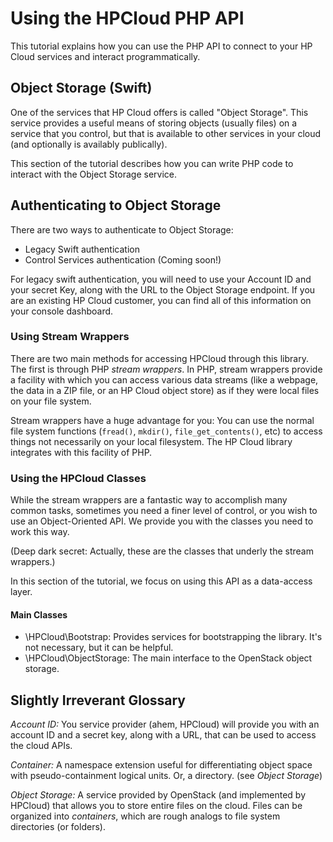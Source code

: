 # Using the HPCloud PHP API

This tutorial explains how you can use the PHP API to connect to your HP
Cloud services and interact programmatically.

## Object Storage (Swift)

One of the services that HP Cloud offers is called "Object Storage".
This service provides a useful means of storing objects (usually files)
on a service that you control, but that is available to other services
in your cloud (and optionally is availably publically).

This section of the tutorial describes how you can write PHP code to
interact with the Object Storage service.

## Authenticating to Object Storage

There are two ways to authenticate to Object Storage:

- Legacy Swift authentication
- Control Services authentication (Coming soon!)

For legacy swift authentication, you will need to use your Account ID
and your secret Key, along with the URL to the Object Storage endpoint.
If you are an existing HP Cloud customer, you can find all of this
information on your console dashboard.

### Using Stream Wrappers

There are two main methods for accessing HPCloud through this library.
The first is through PHP *stream wrappers*. In PHP, stream wrappers
provide a facility with which you can access various data streams (like
a webpage, the data in a ZIP file, or an HP Cloud object store) as if
they were local files on your file system.

Stream wrappers have a huge advantage for you: You can use the normal
file system functions (`fread()`, `mkdir()`, `file_get_contents()`, etc)
to access things not necessarily on your local filesystem. The HP Cloud
library integrates with this facility of PHP.


### Using the HPCloud Classes

While the stream wrappers are a fantastic way to accomplish many common
tasks, sometimes you need a finer level of control, or you wish to use
an Object-Oriented API. We provide you with the classes you need to work
this way.

(Deep dark secret: Actually, these are the classes that underly the
stream wrappers.)

In this section of the tutorial, we focus on using this API as a
data-access layer.

#### Main Classes

- \HPCloud\Bootstrap: Provides services for bootstrapping the library.
  It's not necessary, but it can be helpful.
- \HPCloud\ObjectStorage: The main interface to the OpenStack object
  storage.

## Slightly Irreverant Glossary

*Account ID:* You service provider (ahem, HPCloud) will provide you with
an account ID and a secret key, along with a URL, that can be used to
access the cloud APIs.

*Container:* A namespace extension useful for differentiating object
space with pseudo-containment logical units. Or, a directory. (see
_Object Storage_)

*Object Storage:* A service provided by OpenStack (and implemented by
HPCloud) that allows you to store entire files on the cloud. Files can
be organized into _containers_, which are rough analogs to file system
directories (or folders).


